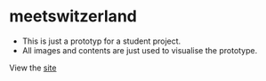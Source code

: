 # meetswitzerland
* This is just a prototyp for a student project. 
* All images and contents are just used to visualise the prototype.

View the [site](meetswitzerland.github.io)
